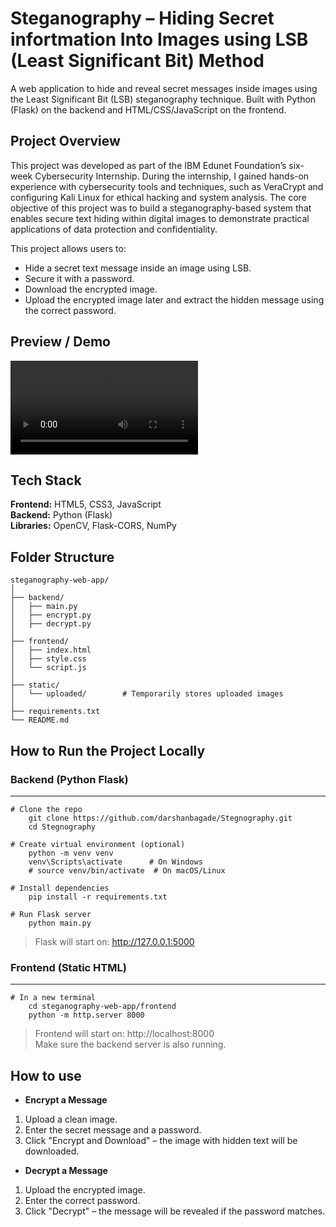 # Steganography – Hiding Secret infortmation Into Images using LSB (Least Significant Bit) Method

A web application to hide and reveal secret messages inside images using the Least Significant Bit (LSB) steganography technique. Built with Python (Flask) on the backend and HTML/CSS/JavaScript on the frontend.

##  Project Overview

This project was developed as part of the IBM Edunet Foundation’s six-week Cybersecurity Internship. During the internship, I gained hands-on experience with cybersecurity tools and techniques, such as VeraCrypt and configuring Kali Linux for ethical hacking and system analysis. The core objective of this project was to build a steganography-based system that enables secure text hiding within digital images to demonstrate practical applications of data protection and confidentiality.

This project allows users to:
- Hide a secret text message inside an image using LSB.
- Secure it with a password.
- Download the encrypted image.
- Upload the encrypted image later and extract the hidden message using the correct password.

##  Preview / Demo

<video controls src="./backend/static/uploaded/DemoPreview.mp4" title="Title"></video>


##  Tech Stack

**Frontend:** HTML5, CSS3, JavaScript  
**Backend:** Python (Flask)  
**Libraries:** OpenCV, Flask-CORS, NumPy

##  Folder Structure

```
steganography-web-app/
│
├── backend/
│   ├── main.py          
│   ├── encrypt.py       
│   ├── decrypt.py       
│
├── frontend/
│   ├── index.html       
│   ├── style.css        
│   └── script.js       
│
├── static/
│   └── uploaded/        # Temporarily stores uploaded images
│
├── requirements.txt     
└── README.md            
```

##  How to Run the Project Locally

### Backend (Python Flask)
---
```
# Clone the repo
    git clone https://github.com/darshanbagade/Stegnography.git
    cd Stegnography

# Create virtual environment (optional)
    python -m venv venv
    venv\Scripts\activate      # On Windows
    # source venv/bin/activate  # On macOS/Linux

# Install dependencies
    pip install -r requirements.txt

# Run Flask server
    python main.py
```

>Flask will start on: http://127.0.0.1:5000



### Frontend (Static HTML)
---
```
# In a new terminal 
    cd steganography-web-app/frontend
    python -m http.server 8000
```

>Frontend will start on: http://localhost:8000  
>Make sure the backend server is also running.

##  How to use
- **Encrypt a Message**

1. Upload a clean image.
2. Enter the secret message and a password.
3. Click "Encrypt and Download" – the image with hidden text will be downloaded.

- **Decrypt a Message**

1. Upload the encrypted image.
2. Enter the correct password.
3. Click "Decrypt" – the message will be revealed if the password matches.


